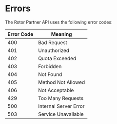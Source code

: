 # Errors

The Rotor Partner API uses the following error codes:

Error Code | Meaning
---------- | -------
400 | Bad Request
401 | Unauthorized
402 | Quota Exceeded
403 | Forbidden
404 | Not Found
405 | Method Not Allowed
406 | Not Acceptable
429 | Too Many Requests
500 | Internal Server Error
503 | Service Unavailable
